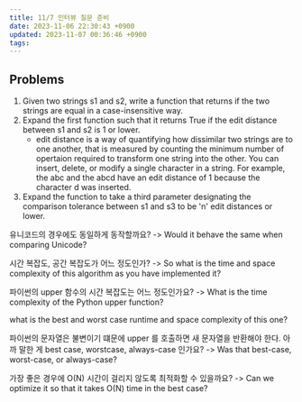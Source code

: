 ```yaml
---
title: 11/7 인터뷰 질문 준비
date: 2023-11-06 22:30:43 +0900
updated: 2023-11-07 00:36:46 +0900
tags: 
---
```


## Problems

1. Given two strings s1 and s2, write a function that returns if the two strings are equal in a case-insensitive way.
2. Expand the first function such that it returns True if the edit distance between s1 and s2 is 1 or lower.
	- edit distance is a way of quantifying how dissimilar two strings are to one another, that is measured by counting the minimum number of opertaion required to transform one string into the other. You can insert, delete, or modify a single character in a string. For example, the abc and the abcd have an edit distance of 1 because the character d was inserted.
3. Expand the function to take a third parameter designating the comparison tolerance between s1 and s3 to be 'n' edit distances or lower. 

유니코드의 경우에도 동일하게 동작할까요?
-> Would it behave the same when comparing Unicode?

시간 복잡도, 공간 복잡도가 어느 정도인가?
-> So what is the time and space complexity of this algorithm as you have implemented it?

파이썬의 upper 함수의 시간 복잡도는 어느 정도인가요?
-> What is the time complexity of the Python upper function?

what is the best and worst case runtime and space complexity of this one?

파이썬의 문자열은 불변이기 떄문에 upper 를 호출하면 새 문자열을 반환해야 한다. 아까 말한 게 best case, worstcase, always-case 인가요?
-> Was that best-case, worst-case, or always-case?

가장 좋은 경우에 O(N) 시간이 걸리지 않도록 최적화할 수 있을까요?
-> Can we optimize it so that it takes O(N) time in the best case?